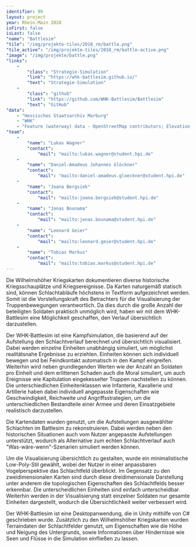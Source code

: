 ```yaml
---
identifier: 99
layout: project
year: Rhein-Main 2018
isFirst: false
isLast: false
"name": "Battlesim"
"tile": "/img/projekte-tiles/2018_rm/battle.png"
"tile_active": "/img/projekte-tiles/2018_rm/battle-active.png"
"image": "/img/projekte/battle.png"
"links":
    -
        "class": "Strategie-Simulation"
        "link": "https://whk-battlesim.github.io/"
        "text": "Strategie-Simulation"
    -
        "class": "github"
        "link": "https://github.com/WHK-Battlesim/Battlesim"
        "text": "GitHub"
"data":
    - "Hessisches Staatsarchiv Marburg"
    - "WHK"
    - "Feature (waterway) data - OpenStreetMap contributors; Elevation data (SRTM data)- Data available from the U.S. Geological Survey."
"team":
    -
        "name": "Lukas Wagner"
        "contact":
            "mail": "mailto:lukas.wagner@student.hpi.de"
    -
        "name": "Daniel-Amadeus Johannes Glöckner"
        "contact":
            "mail": "mailto:daniel-amadeus.gloeckner@student.hpi.de"
    -
        "name": "Joana Bergsiek"
        "contact":
            "mail": "mailto:joana.bergsiek@student.hpi.de"
    -
        "name": "Jonas Bounama"
        "contact":
            "mail": "mailto:jonas.bounama@student.hpi.de"
    -
        "name": "Leonard Geier"
        "contact":
            "mail": "mailto:leonard.geier@student.hpi.de"
    -
        "name": "Tobias Markus"
        "contact":
            "mail": "mailto:tobias.markus@student.hpi.de"
---
```

Die Wilhelmshöher Kriegskarten dokumentieren diverse historische Kriegsschauplätze und Kriegsereignisse. Da Karten naturgemäß statisch sind, können Schlachtabläufe höchstens in Textform aufgezeichnet werden. Somit ist die Vorstellungskraft des Betrachters für die Visualisierung der Truppenbewegungen verantwortlich. Da dies durch die große Anzahl der beteiligten Soldaten praktisch unmöglich wird, haben wir mit dem WHK-Battlesim eine Möglichkeit geschaffen, den Verlauf übersichtlich darzustellen.

Der WHK-Battlesim ist eine Kampfsimulation, die basierend auf der Aufstellung den Schlachtverlauf berechnet und übersichtlich visualisiert. Dabei werden einzelne Einheiten unabhängig simuliert, um möglichst realitätsnahe Ergebnisse zu erziehlen. Einheiten können sich individuell bewegen und bei Feindkontakt automatisch in den Kampf eingreifen. Weiterhin wird neben grundlegenden Werten wie der Anzahl an Soldaten pro Einheit und dem erlittenen Schaden auch die Moral simuliert, um auch Ereignisse wie Kapitulation eingekesselter Truppen nachstellen zu können. Die unterschiedlichen Einheitenklassen wie Infanterie, Kavallerie und Artillerie haben dabei individuell angepasste Eigenschaften wie Geschwindigkeit, Reichweite und Angriffsstrategien, um die unterschiedlichen Bestandteile einer Armee und deren Einsatzgebiete realistisch darzustellen.

Die Kartendaten wurden genutzt, um die Aufstellungen ausgewählter Schlachten im Battlesim zu rekonstruieren. Dabei werden neben den historischen Situationen auch vom Nutzer angepasste Aufstellungen unterstützt, wodurch als Alternative zum echten Schlachtverlauf auch "Was-wäre-wenn"-Szenarien simuliert werden können.

Um die Visualisierung übersichtlich zu gestalten, wurde ein minimalistische Low-Poly-Stil gewählt, wobei der Nutzer in einer anpassbaren Vogelperspektive das Schlachtfeld überblickt. Im Gegensatz zu den zweidimensionalen Karten sind durch diese dreidimensionale Darstellung unter anderem die topologischen Eigenschaften des Schlachtfelds besser erkennbar. Die unterscheidlichen Einheiten sind einfach unterscheidbar. Weiterhin werden in der Visualisierung statt einzelner Soldaten nur gesamte Einheiten dargestellt, wodurch die Übersichtlichkeit weiter verbessert wird.

Der WHK-Battlesim ist eine Desktopanwendung, die in Unity mithilfe von C# geschrieben wurde. Zusätzlich zu den Wilhelmshöher Kriegskarten wurden Terraindaten der Schlachtfelder genutzt, um Eigenschaften wie die Höhe und Neigung des Untergrunds, sowie Informationen über Hindernisse wie Seen und Flüsse in die Simulation einfließen zu lassen.

